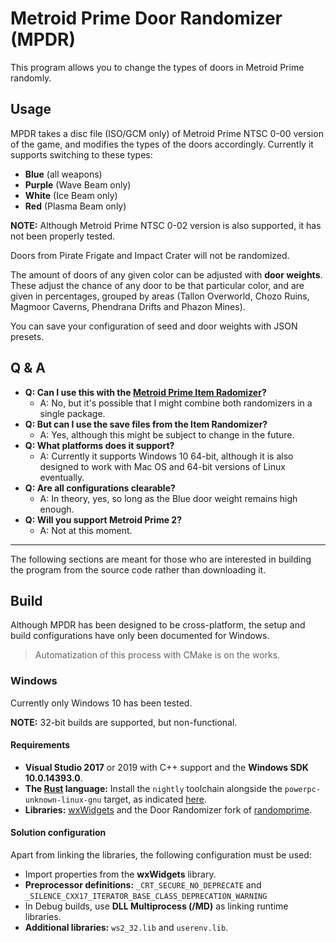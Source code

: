 # Metroid Prime Door Randomizer (MPDR)

This program allows you to change the types of doors in Metroid Prime randomly.

## Usage

MPDR takes a disc file (ISO/GCM only) of Metroid Prime NTSC 0-00 version of the game,
and modifies the types of the doors accordingly. Currently it supports switching
to these types:

* **Blue** (all weapons)
* **Purple** (Wave Beam only)
* **White** (Ice Beam only)
* **Red** (Plasma Beam only)

**NOTE:** Although Metroid Prime NTSC 0-02 version is also supported, it has not been properly tested.

Doors from Pirate Frigate and Impact Crater will not be randomized.

The amount of doors of any given color can be adjusted with **door weights**.
These adjust the chance of any door to be that particular color, and are given in percentages, grouped by areas (Tallon Overworld, Chozo Ruins, Magmoor Caverns, Phendrana Drifts and Phazon Mines).

You can save your configuration of seed and door weights with JSON presets.

## Q & A

* **Q: Can I use this with the [Metroid Prime Item Radomizer](https://github.com/etaylor8086/metroid-prime-randomizer)?**
  * A: No, but it's possible that I might combine both randomizers in a single package.
* **Q: But can I use the save files from the Item Randomizer?**
  * A: Yes, although this might be subject to change in the future.
* **Q: What platforms does it support?**
  * A: Currently it supports Windows 10 64-bit, although it is also designed to work with Mac OS and 64-bit versions of Linux eventually.
* **Q: Are all configurations clearable?**
  * A: In theory, yes, so long as the Blue door weight remains high enough.
* **Q: Will you support Metroid Prime 2?**
  * A: Not at this moment.

***
The following sections are meant for those who are interested in building the program from the source code rather than downloading it.

## Build
Although MPDR has been designed to be cross-platform, the setup and build configurations have only been documented for Windows.

> Automatization of this process with CMake is on the works.

### Windows
Currently only Windows 10 has been tested.

**NOTE:** 32-bit builds are supported, but non-functional.

#### Requirements

* **Visual Studio 2017** or 2019 with C++ support and the **Windows SDK 10.0.14393.0**.
* **The [Rust](https://www.rust-lang.org/install.html) language:** Install the `nightly` toolchain alongside the `powerpc-unknown-linux-gnu` target, as indicated [here](https://github.com/YonicDev/randomprime/blob/master/compile_to_ppc/README.md).
* **Libraries:** [wxWidgets](https://github.com/wxWidgets/wxWidgets) and the Door Randomizer fork of [randomprime](https://github.com/YonicDev/randomprime).

#### Solution configuration

Apart from linking the libraries, the following configuration must be used:
* Import properties from the **wxWidgets** library.
* **Preprocessor definitions:** `_CRT_SECURE_NO_DEPRECATE` and `_SILENCE_CXX17_ITERATOR_BASE_CLASS_DEPRECATION_WARNING`
* In Debug builds, use **DLL Multiprocess (/MD)** as linking runtime libraries.
* **Additional libraries:** `ws2_32.lib` and `userenv.lib`.
